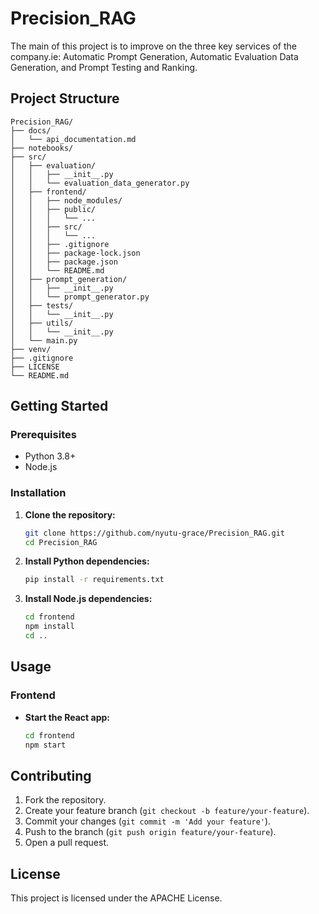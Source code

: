 # Precision_RAG
The main of this project is to improve on the three key services of the company.ie: Automatic Prompt Generation, Automatic Evaluation Data Generation, and Prompt Testing and Ranking.

## Project Structure
```
Precision_RAG/
├── docs/
│   └── api_documentation.md
├── notebooks/
├── src/
│   ├── evaluation/
│   │   ├── __init__.py
│   │   └── evaluation_data_generator.py
│   ├── frontend/
│   │   ├── node_modules/
│   │   ├── public/
│   │   │   └── ...
│   │   ├── src/
│   │   │   └── ...
│   │   ├── .gitignore
│   │   ├── package-lock.json
│   │   ├── package.json
│   │   └── README.md
│   ├── prompt_generation/
│   │   ├── __init__.py
│   │   └── prompt_generator.py
│   ├── tests/
│   │   └── __init__.py
│   ├── utils/
│   │   └── __init__.py
│   └── main.py
├── venv/
├── .gitignore
├── LICENSE
└── README.md
```


## Getting Started

### Prerequisites

- Python 3.8+
- Node.js

### Installation

1. **Clone the repository:**

    ```sh
    git clone https://github.com/nyutu-grace/Precision_RAG.git
    cd Precision_RAG
    ```

2. **Install Python dependencies:**

    ```sh
    pip install -r requirements.txt
    ```

3. **Install Node.js dependencies:**

    ```sh
    cd frontend
    npm install
    cd ..
    ```

## Usage

### Frontend

- **Start the React app:**

    ```sh
    cd frontend
    npm start
    ```

## Contributing

1. Fork the repository.
2. Create your feature branch (`git checkout -b feature/your-feature`).
3. Commit your changes (`git commit -m 'Add your feature'`).
4. Push to the branch (`git push origin feature/your-feature`).
5. Open a pull request.

## License

This project is licensed under the APACHE License.

